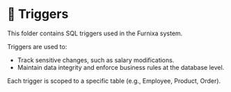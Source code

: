 # 🔁 Triggers

This folder contains SQL triggers used in the Furnixa system.

Triggers are used to:
- Track sensitive changes, such as salary modifications.
- Maintain data integrity and enforce business rules at the database level.

Each trigger is scoped to a specific table (e.g., Employee, Product, Order).
